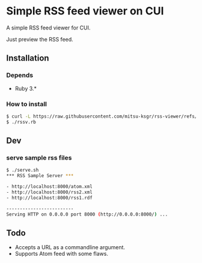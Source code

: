 Simple RSS feed viewer on CUI
=============================

A simple RSS feed viewer for CUI.

Just preview the RSS feed.



## Installation
### Depends
- Ruby 3.*


### How to install
```sh
$ curl -L https://raw.githubusercontent.com/mitsu-ksgr/rss-viewer/refs/heads/main/rssv.rb -o ./rssv.rb
$ ./rssv.rb
```


## Dev
### serve sample rss files
```sh
$ ./serve.sh
*** RSS Sample Server ***

- http://localhost:8000/atom.xml
- http://localhost:8000/rss2.xml
- http://localhost:8000/rss1.rdf

-------------------------
Serving HTTP on 0.0.0.0 port 8000 (http://0.0.0.0:8000/) ...

```


## Todo
- Accepts a URL as a commandline argument.
- Supports Atom feed with some flaws.


